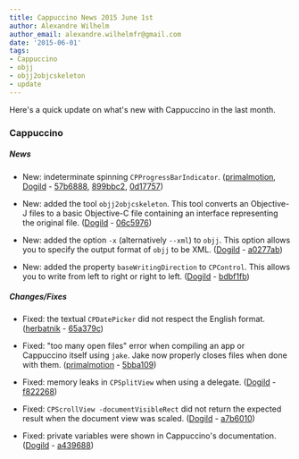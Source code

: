 ```yaml
---
title: Cappuccino News 2015 June 1st
author: Alexandre Wilhelm
author_email: alexandre.wilhelmfr@gmail.com
date: '2015-06-01'
tags:
- Cappuccino
- objj
- objj2objcskeleton
- update
---
```


Here's a quick update on what's new with Cappuccino in the last month.

### Cappuccino

##### News

- New: indeterminate spinning `CPProgressBarIndicator`. ([primalmotion](https://github.com/primalmotion), [Dogild](https://github.com/dogild)  - [57b6888](https://github.com/cappuccino/cappuccino/commit/57b68880db6665d9b6da8f7c1835bedd210c72af), [899bbc2](https://github.com/cappuccino/cappuccino/commit/899bbc2dbc5802f44937b388442ebfdab927ed7e), [0d17757](https://github.com/cappuccino/cappuccino/commit/0d1775772972d831acd94f520b5db98b720f6cee))

- New: added the tool `objj2objcskeleton`. This tool converts an Objective-J files to a basic Objective-C file containing an interface representing the original file. ([Dogild](https://github.com/dogild) - [06c5976](https://github.com/cappuccino/cappuccino/pull/2353))

- New: added the option `-x` (alternatively `--xml`) to `objj`. This option allows you to specify the output format of `objj` to be XML. ([Dogild](https://github.com/dogild) - [a0277ab](https://github.com/cappuccino/cappuccino/pull/2360))

- New: added the property `baseWritingDirection` to `CPControl`. This allows you to write from left to right or right to left. ([Dogild](https://github.com/dogild) - [bdbf1fb](https://github.com/cappuccino/cappuccino/pull/2348))

##### Changes/Fixes

- Fixed: the textual `CPDatePicker` did not respect the English format. ([herbatnik](https://github.com/herbatnik) - [65a379c](https://github.com/cappuccino/cappuccino/pull/2359))

- Fixed: "too many open files" error when compiling an app or Cappuccino itself using `jake`. Jake now properly closes files when done with them. ([primalmotion](https://github.com/primalmotion) - [5bba109](https://github.com/cappuccino/cappuccino/pull/2346))

- Fixed: memory leaks in `CPSplitView` when using a delegate. ([Dogild](https://github.com/dogild) - [f822268](https://github.com/cappuccino/cappuccino/commit/f822268ae1c6928250234a38f226a05b2207f8ef))

- Fixed: `CPScrollView -documentVisibleRect` did not return the expected result when the document view was scaled. ([Dogild](https://github.com/dogild) - [a7b6010](https://github.com/cappuccino/cappuccino/pull/2358))

- Fixed: private variables were shown in Cappuccino's documentation. ([Dogild](https://github.com/dogild) - [a439688](https://github.com/cappuccino/cappuccino/commit/a439688b3cc4e73d68d6e68475775e7670655f3a))
